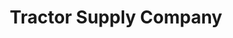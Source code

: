 ---
title: "Tractor Supply Company"
url: /winchester/tractor-supply-company-wal-mart-drive/
shop: Dorfladen
---